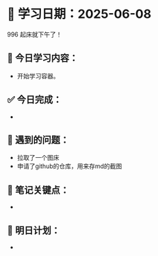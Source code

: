 # 📅 学习日期：2025-06-08

996 起床就下午了！

## 📌 今日学习内容：
- 开始学习容器。

## ✅ 今日完成：
- 

## 🤔 遇到的问题：
- 拉取了一个图床
- 申请了github的仓库，用来存md的截图

## 📓 笔记关键点：
- 

## 🚀 明日计划：
- 
